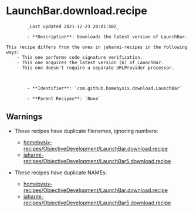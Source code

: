 # LaunchBar.download.recipe

            _Last updated 2021-12-23 20:01:50Z_

            - **Description**: Downloads the latest version of LaunchBar.

	This recipe differs from the ones in jaharmi-recipes in the following ways:
		- This one performs code signature verification.
		- This one acquires the latest version (6) of LaunchBar.
		- This one doesn't require a separate URLProvider processor.



            - **Identifier**: `com.github.homebysix.download.LaunchBar`

            - **Parent Recipes**: `None`


## Warnings

- These recipes have duplicate filenames, ignoring numbers:
    - [homebysix-recipes/ObjectiveDevelopment/LaunchBar.download.recipe](/autopkg-dupe-tracker/homebysix-recipes/ObjectiveDevelopment/LaunchBar.download.recipe)
    - [jaharmi-recipes/ObjectiveDevelopment/LaunchBar5.download.recipe](/autopkg-dupe-tracker/jaharmi-recipes/ObjectiveDevelopment/LaunchBar5.download.recipe)

- These recipes have duplicate NAMEs:
    - [homebysix-recipes/ObjectiveDevelopment/LaunchBar.download.recipe](/autopkg-dupe-tracker/homebysix-recipes/ObjectiveDevelopment/LaunchBar.download.recipe)
    - [jaharmi-recipes/ObjectiveDevelopment/LaunchBar5.download.recipe](/autopkg-dupe-tracker/jaharmi-recipes/ObjectiveDevelopment/LaunchBar5.download.recipe)